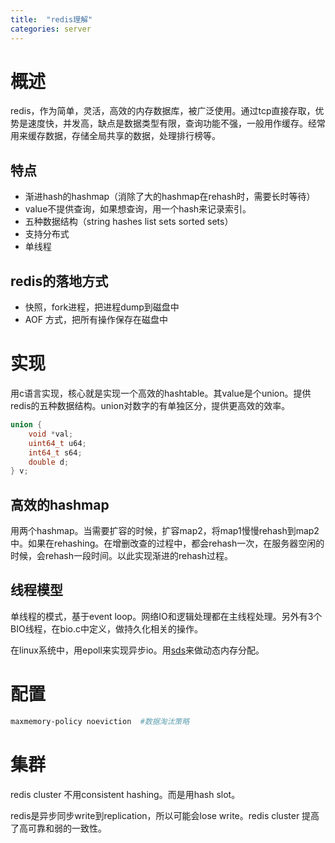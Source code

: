 ```yaml
---
title:  "redis理解"
categories: server
---
```

# 概述
redis，作为简单，灵活，高效的内存数据库，被广泛使用。通过tcp直接存取，优势是速度快，并发高，缺点是数据类型有限，查询功能不强，一般用作缓存。经常用来缓存数据，存储全局共享的数据，处理排行榜等。

## 特点

- 渐进hash的hashmap（消除了大的hashmap在rehash时，需要长时等待）
- value不提供查询，如果想查询，用一个hash来记录索引。
- 五种数据结构（string hashes list sets sorted sets）
- 支持分布式
- 单线程

## redis的落地方式
- 快照，fork进程，把进程dump到磁盘中
- AOF 方式，把所有操作保存在磁盘中

# 实现
    
用c语言实现，核心就是实现一个高效的hashtable。其value是个union。提供redis的五种数据结构。union对数字的有单独区分，提供更高效的效率。

```c
union {
    void *val;
    uint64_t u64;
    int64_t s64;
    double d;
} v;
```

## 高效的hashmap

用两个hashmap。当需要扩容的时候，扩容map2，将map1慢慢rehash到map2中。如果在rehashing。在增删改查的过程中，都会rehash一次，在服务器空闲的时候，会rehash一段时间。以此实现渐进的rehash过程。

## 线程模型

单线程的模式，基于event loop。网络IO和逻辑处理都在主线程处理。另外有3个BIO线程，在bio.c中定义，做持久化相关的操作。

在linux系统中，用epoll来实现异步io。用[sds](https://github.com/antirez/sds)来做动态内存分配。


# 配置

```bash
maxmemory-policy noeviction  #数据淘汰策略
```

# 集群

redis cluster 不用consistent hashing。而是用hash slot。

redis是异步同步write到replication，所以可能会lose write。redis cluster 提高了高可靠和弱的一致性。